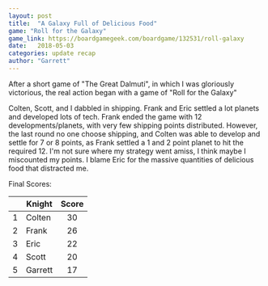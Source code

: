 ```yaml
---
layout: post
title:  "A Galaxy Full of Delicious Food"
game: "Roll for the Galaxy"
game_link: https://boardgamegeek.com/boardgame/132531/roll-galaxy
date:   2018-05-03
categories: update recap
author: "Garrett"
---
```


After a short game of "The Great Dalmuti", in which I was gloriously victorious, the real action began with a game of "Roll for the Galaxy"

Colten, Scott, and I dabbled in shipping. Frank and Eric settled a lot planets and developed lots of tech. Frank ended the game with 12 developments/planets, with very few shipping points distributed. However, the last round no one choose shipping, and Colten was able to develop and  settle for 7 or 8 points, as Frank settled a 1 and 2 point planet to hit the required 12. I'm not sure where my strategy went amiss, I think maybe I miscounted my points. I blame Eric for the massive quantities of delicious food that distracted me.

Final Scores:

| | Knight | Score |
| :---: | --- | :---: |
| 1 | Colten | 30 |
| 2 | Frank | 26 |
| 3 | Eric | 22 |
| 4 | Scott | 20 |
| 5 | Garrett | 17 |